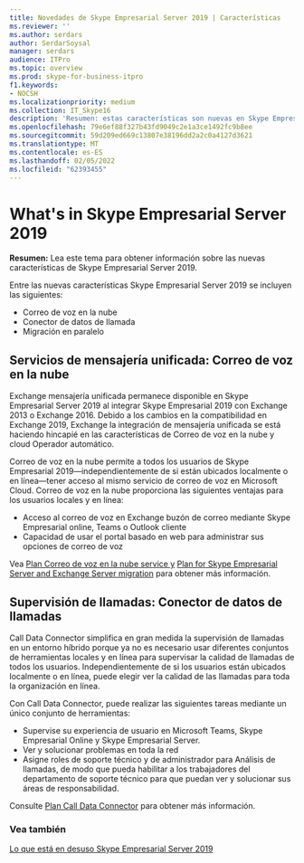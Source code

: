 ```yaml
---
title: Novedades de Skype Empresarial Server 2019 | Características
ms.reviewer: ''
ms.author: serdars
author: SerdarSoysal
manager: serdars
audience: ITPro
ms.topic: overview
ms.prod: skype-for-business-itpro
f1.keywords:
- NOCSH
ms.localizationpriority: medium
ms.collection: IT_Skype16
description: 'Resumen: estas características son nuevas en Skype Empresarial Server 2019.'
ms.openlocfilehash: 79e6ef88f327b43fd9049c2e1a3ce1492fc9b8ee
ms.sourcegitcommit: 59d209ed669c13807e38196dd2a2c0a4127d3621
ms.translationtype: MT
ms.contentlocale: es-ES
ms.lasthandoff: 02/05/2022
ms.locfileid: "62393455"
---
```

# <a name="whats-in-skype-for-business-server-2019"></a>What's in Skype Empresarial Server 2019

**Resumen:** Lea este tema para obtener información sobre las nuevas características de Skype Empresarial Server 2019.  

Entre las nuevas características Skype Empresarial Server 2019 se incluyen las siguientes:
  
- Correo de voz en la nube  
- Conector de datos de llamada
- Migración en paralelo

## <a name="unified-messaging-services-cloud-voicemail"></a>Servicios de mensajería unificada: Correo de voz en la nube

Exchange mensajería unificada permanece disponible en Skype Empresarial Server 2019 al integrar Skype Empresarial 2019 con Exchange 2013 o Exchange 2016. Debido a los cambios en la compatibilidad en Exchange 2019, Exchange la integración de mensajería unificada se está haciendo hincapié en las características de Correo de voz en la nube y cloud Operador automático.  

Correo de voz en la nube permite a todos los usuarios de Skype Empresarial 2019&#x2014;independientemente de si están ubicados localmente o en línea&#x2014;tener acceso al mismo servicio de correo de voz en Microsoft Cloud. Correo de voz en la nube proporciona las siguientes ventajas para los usuarios locales y en línea:

- Acceso al correo de voz en Exchange buzón de correo mediante Skype Empresarial online, Teams o Outlook cliente
- Capacidad de usar el portal basado en web para administrar sus opciones de correo de voz

Vea [Plan Correo de voz en la nube service y](../sfbhybrid/hybrid/plan-cloud-voicemail.md) [Plan for Skype Empresarial Server and Exchange Server migration](../sfbhybrid/hybrid/plan-um-migration.md) para obtener más información.
  
## <a name="call-monitoring-call-data-connector"></a>Supervisión de llamadas: Conector de datos de llamadas

Call Data Connector simplifica en gran medida la supervisión de llamadas en un entorno híbrido porque ya no es necesario usar diferentes conjuntos de herramientas locales y en línea para supervisar la calidad de llamadas de todos los usuarios.  Independientemente de si los usuarios están ubicados localmente o en línea, puede elegir ver la calidad de las llamadas para toda la organización en línea.

Con Call Data Connector, puede realizar las siguientes tareas mediante un único conjunto de herramientas:

- Supervise su experiencia de usuario en Microsoft Teams, Skype Empresarial Online y Skype Empresarial Server.
- Ver y solucionar problemas en toda la red
- Asigne roles de soporte técnico y de administrador para Análisis de llamadas, de modo que pueda habilitar a los trabajadores del departamento de soporte técnico para que puedan ver y solucionar sus áreas de responsabilidad.

Consulte [Plan Call Data Connector](../sfbhybrid/hybrid/plan-call-data-connector.md) para obtener más información.

### <a name="see-also"></a>Vea también

[Lo que está en desuso Skype Empresarial Server 2019](deprecated.md)
